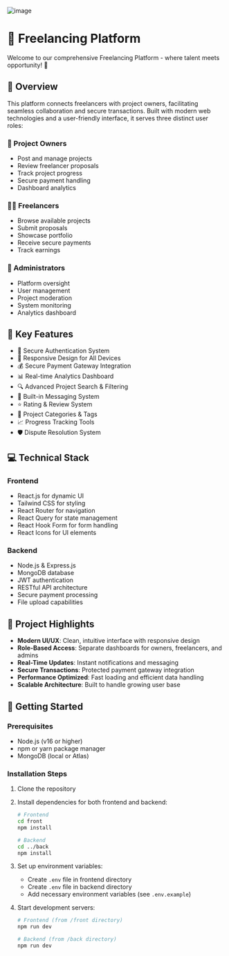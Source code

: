 ![image](https://github.com/user-attachments/assets/8f6f08ed-1061-4c66-b2b6-89ca5a48afdf)
# 🚀 Freelancing Platform

Welcome to our comprehensive Freelancing Platform - where talent meets opportunity! 🌟

## 🎯 Overview

This platform connects freelancers with project owners, facilitating seamless collaboration and secure transactions. Built with modern web technologies and a user-friendly interface, it serves three distinct user roles:

### 👔 Project Owners
- Post and manage projects
- Review freelancer proposals
- Track project progress
- Secure payment handling
- Dashboard analytics

### 👨‍💻 Freelancers  
- Browse available projects
- Submit proposals
- Showcase portfolio
- Receive secure payments
- Track earnings

### 👮 Administrators
- Platform oversight
- User management
- Project moderation
- System monitoring
- Analytics dashboard

## 🎨 Key Features
- 🔐 Secure Authentication System
- 📱 Responsive Design for All Devices
- 💰 Secure Payment Gateway Integration
- 📊 Real-time Analytics Dashboard
- 🔍 Advanced Project Search & Filtering
- 💬 Built-in Messaging System
- ⭐ Rating & Review System
- 📂 Project Categories & Tags
- 📈 Progress Tracking Tools
- 🛡️ Dispute Resolution System

## 💻 Technical Stack

### Frontend
- React.js for dynamic UI
- Tailwind CSS for styling
- React Router for navigation
- React Query for state management
- React Hook Form for form handling
- React Icons for UI elements

### Backend
- Node.js & Express.js
- MongoDB database
- JWT authentication
- RESTful API architecture
- Secure payment processing
- File upload capabilities

## 🌟 Project Highlights

- **Modern UI/UX**: Clean, intuitive interface with responsive design
- **Role-Based Access**: Separate dashboards for owners, freelancers, and admins
- **Real-Time Updates**: Instant notifications and messaging
- **Secure Transactions**: Protected payment gateway integration
- **Performance Optimized**: Fast loading and efficient data handling
- **Scalable Architecture**: Built to handle growing user base

## 🚀 Getting Started

### Prerequisites
- Node.js (v16 or higher)
- npm or yarn package manager
- MongoDB (local or Atlas)

### Installation Steps

1. Clone the repository
2. Install dependencies for both frontend and backend:
   ```bash
   # Frontend
   cd front
   npm install

   # Backend
   cd ../back
   npm install
   ```

3. Set up environment variables:
   - Create `.env` file in frontend directory
   - Create `.env` file in backend directory
   - Add necessary environment variables (see `.env.example`)

4. Start development servers:
   ```bash
   # Frontend (from /front directory)
   npm run dev

   # Backend (from /back directory)
   npm run dev
   ```
